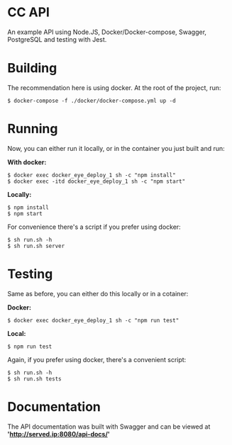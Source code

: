 # CC API
An example API using Node.JS, Docker/Docker-compose, Swagger, PostgreSQL and  testing with Jest.

# Building

The recommendation here is using docker. At the root of the project, run:

```
$ docker-compose -f ./docker/docker-compose.yml up -d
```

# Running

Now, you can either run it locally, or in the container you just built
and run:

**With docker:**
```
$ docker exec docker_eye_deploy_1 sh -c "npm install"
$ docker exec -itd docker_eye_deploy_1 sh -c "npm start"
```

**Locally:**
```
$ npm install
$ npm start
```

For convenience there's a script if you prefer using docker:
```
$ sh run.sh -h
$ sh run.sh server
```

# Testing

Same as before, you can either do this locally or in a cotainer:

**Docker:**
```
$ docker exec docker_eye_deploy_1 sh -c "npm run test"
```

**Local:**
```
$ npm run test
```

Again, if you prefer using docker, there's a convenient script:
```
$ sh run.sh -h
$ sh run.sh tests
```

# Documentation

The API documentation was built with Swagger and can be viewed at **'http://served.ip:8080/api-docs/'**
